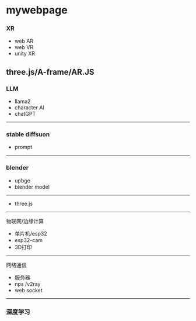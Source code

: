 # mywebpage

###  XR 
- web AR
- web VR
- unity XR 
  
three.js/A-frame/AR.JS
---------------
### LLM 
- llama2
- character AI
- chatGPT
---------------
### stable diffsuon
- prompt
---------------
### blender
- upbge
- blender model
---------------
- three.js
---------------
物联网/边缘计算
- 单片机/esp32
- esp32-cam
- 3D打印
---------------
网络通信
- 服务器
- nps /v2ray
- web socket
----------------
### 深度学习

